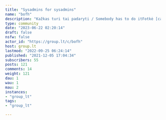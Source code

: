 ```yaml
---
title: "Sysadmins for sysadmins" 
name: "bofh"
description: "Kažkas turi tai padaryti / Somebody has to do itFotkė [camilo jimenez](https://unsplash.com/@camstejim) iš [Unsplash](https://unsplash.com/s/photos/system-administrator)  "
type: community
date: "2023-06-22 02:20:14"
draft: false
nsfw: false
actor_id: "https://group.lt/c/bofh"
host: group.lt
lastmod: "2022-09-25 06:24:14"
published: "2021-12-05 17:04:34"
subscribers: 55
posts: 121
comments: 14
weight: 121
dau: 1
wau: 1
mau: 2
instances:
- "group_lt"
tags: 
- "group_lt"

---
```

